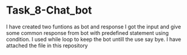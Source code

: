 # Task_8-Chat_bot

I have created two funtions as bot and response
I got the input and give some common response from bot with predefined statement using condition.
I used while loop to keep the bot untill the use say bye.
I have attached the file in this repository
